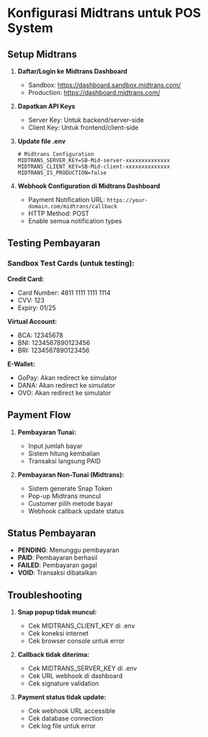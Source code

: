 # Konfigurasi Midtrans untuk POS System

## Setup Midtrans

1. **Daftar/Login ke Midtrans Dashboard**
    - Sandbox: https://dashboard.sandbox.midtrans.com/
    - Production: https://dashboard.midtrans.com/

2. **Dapatkan API Keys**
    - Server Key: Untuk backend/server-side
    - Client Key: Untuk frontend/client-side

3. **Update file .env**

    ```env
    # Midtrans Configuration
    MIDTRANS_SERVER_KEY=SB-Mid-server-xxxxxxxxxxxxxx
    MIDTRANS_CLIENT_KEY=SB-Mid-client-xxxxxxxxxxxxxx
    MIDTRANS_IS_PRODUCTION=false
    ```

4. **Webhook Configuration di Midtrans Dashboard**
    - Payment Notification URL: `https://your-domain.com/midtrans/callback`
    - HTTP Method: POST
    - Enable semua notification types

## Testing Pembayaran

### Sandbox Test Cards (untuk testing):

**Credit Card:**

- Card Number: 4811 1111 1111 1114
- CVV: 123
- Expiry: 01/25

**Virtual Account:**

- BCA: 12345678
- BNI: 1234567890123456
- BRI: 1234567890123456

**E-Wallet:**

- GoPay: Akan redirect ke simulator
- DANA: Akan redirect ke simulator
- OVO: Akan redirect ke simulator

## Payment Flow

1. **Pembayaran Tunai:**
    - Input jumlah bayar
    - Sistem hitung kembalian
    - Transaksi langsung PAID

2. **Pembayaran Non-Tunai (Midtrans):**
    - Sistem generate Snap Token
    - Pop-up Midtrans muncul
    - Customer pilih metode bayar
    - Webhook callback update status

## Status Pembayaran

- **PENDING**: Menunggu pembayaran
- **PAID**: Pembayaran berhasil
- **FAILED**: Pembayaran gagal
- **VOID**: Transaksi dibatalkan

## Troubleshooting

1. **Snap popup tidak muncul:**
    - Cek MIDTRANS_CLIENT_KEY di .env
    - Cek koneksi internet
    - Cek browser console untuk error

2. **Callback tidak diterima:**
    - Cek MIDTRANS_SERVER_KEY di .env
    - Cek URL webhook di dashboard
    - Cek signature validation

3. **Payment status tidak update:**
    - Cek webhook URL accessible
    - Cek database connection
    - Cek log file untuk error
